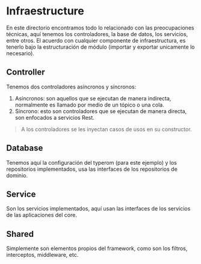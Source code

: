 # Infraestructure
En este directorio encontramos todo lo relacionado con las preocupaciones técnicas, aquí tenemos los controladores, la base de datos, los servicios, entre otros.  El acuerdo con cualquier componente de infraestructura, es tenerlo bajo la estructuración de módulo (importar y exportar unicamente lo necesario).

## Controller
Tenemos dos controladores asíncronos y síncronos:
1. Asíncronos: son aquellos que se ejecutan de manera indirecta, normalmente es llamado por medio de un tópico o una cola.
2. Síncrono: esto son controladores que se ejecutan de manera directa, son enfocados a servicios Rest.
> A los controladores se les inyectan casos de usos en su constructor. 

## Database
Tenemos aquí la configuración del typerom (para este ejemplo) y los repositorios implementados, usa las interfaces de los repositorios de dominio. 

## Service
Son los servicios implementados, aquí usan las interfaces de los servicios de las aplicaciones del core.

## Shared
Simplemente son elementos propios del framework, como son los filtros, interceptos, middleware, etc. 
